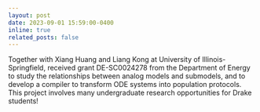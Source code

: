 ```yaml
---
layout: post
date: 2023-09-01 15:59:00-0400
inline: true
related_posts: false
---
```


Together with Xiang Huang and Liang Kong at University of Illinois-Springfield, received grant DE-SC0024278 from the Department of Energy to study the relationships between analog models and submodels, and to develop a compiler to transform ODE systems into population protocols. This project involves many undergraduate research opportunities for Drake students!
